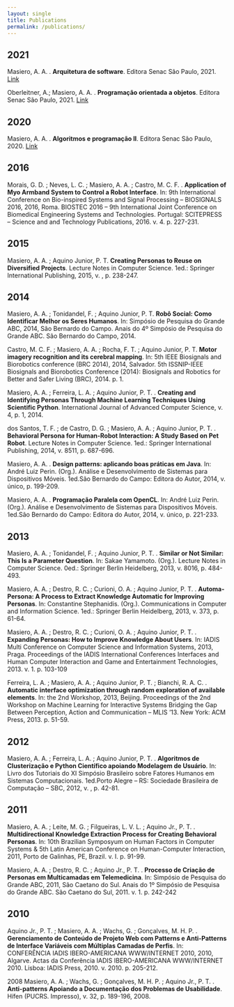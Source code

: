 ```yaml
---
layout: single
title: Publications
permalink: /publications/
---
```

## 2021
Masiero, A. A. . **Arquitetura de software**. Editora Senac São Paulo, 2021. [Link][arquitetura-software]

Oberleitner, A.; Masiero, A. A. . **Programação orientada a objetos**. Editora Senac São Paulo, 2021. [Link][poo]

## 2020
Masiero, A. A. . **Algoritmos e programação II**. Editora Senac São Paulo, 2020. [Link][algoritmos]

## 2016
Morais, G. D. ; Neves, L. C. ; Masiero, A. A. ; Castro, M. C. F. . **Application of Myo Armband System to Control a Robot Interface**. In: 9th International Conference on Bio-inspired Systems and Signal Processing – BIOSIGNALS 2016, 2016, Roma. BIOSTEC 2016 – 9th International Joint Conference on Biomedical Engineering Systems and Technologies. Portugal: SCITEPRESS – Science and and Technology Publications, 2016. v. 4. p. 227-231.

## 2015
Masiero, A. A. ; Aquino Junior, P. T. **Creating Personas to Reuse on Diversified Projects**. Lecture Notes in Computer Science. 1ed.: Springer International Publishing, 2015, v. , p. 238-247.

## 2014
Masiero, A. A. ; Tonidandel, F. ; Aquino Junior, P. T. **Robô Social: Como Identificar Melhor os Seres Humanos**. In: Simpósio de Pesquisa do Grande ABC, 2014, São Bernardo do Campo. Anais do 4º Simpósio de Pesquisa do Grande ABC. São Bernardo do Campo, 2014.

Castro, M. C. F. ; Masiero, A. A. ; Rocha, F. T. ; Aquino Junior, P. T. **Motor imagery recognition and its cerebral mapping**. In: 5th IEEE Biosignals and Biorobotics conference (BRC 2014), 2014, Salvador. 5th ISSNIP-IEEE Biosignals and Biorobotics Conference (2014): Biosignals and Robotics for Better and Safer Living (BRC), 2014. p. 1.

Masiero, A. A. ; Ferreira, L. A. ; Aquino Junior, P. T. . **Creating and Identifying Personas Through Machine Learning Techniques Using Scientific Python**. International Journal of Advanced Computer Science, v. 4, p. 1, 2014.

dos Santos, T. F. ; de Castro, D. G. ; Masiero, A. A. ; Aquino Junior, P. T. . **Behavioral Persona for Human-Robot Interaction: A Study Based on Pet Robot**. Lecture Notes in Computer Science. 1ed.: Springer International Publishing, 2014, v. 8511, p. 687-696.

Masiero, A. A. . **Design patterns: aplicando boas práticas em Java**. In: André Luiz Perin. (Org.). Análise e Desenvolvimento de Sistemas para Dispositivos Móveis. 1ed.São Bernardo do Campo: Editora do Autor, 2014, v. único, p. 199-209.

Masiero, A. A. . **Programação Paralela com OpenCL**. In: André Luiz Perin. (Org.). Análise e Desenvolvimento de Sistemas para Dispositivos Móveis. 1ed.São Bernardo do Campo: Editora do Autor, 2014, v. único, p. 221-233.

## 2013
Masiero, A. A. ; Tonidandel, F. ; Aquino Junior, P. T. . **Similar or Not Similar: This Is a Parameter Question**. In: Sakae Yamamoto. (Org.). Lecture Notes in Computer Science. 0ed.: Springer Berlin Heidelberg, 2013, v. 8016, p. 484-493.

Masiero, A. A. ; Destro, R. C. ; Curioni, O. A. ; Aquino Junior, P. T. . **Automa-Persona: A Process to Extract Knowledge Automatic for Improving Personas**. In: Constantine Stephanidis. (Org.). Communications in Computer and Information Science. 1ed.: Springer Berlin Heidelberg, 2013, v. 373, p. 61-64.

Masiero, A. A. ; Destro, R. C. ; Curioni, O. A. ; Aquino Junior, P. T. . **Expanding Personas: How to Improve Knowledge About Users**. In: IADIS Multi Conference on Computer Science and Information Systems, 2013, Praga. Proceedings of the IADIS International Conferences Interfaces and Human Computer Interaction and Game and Entertainment Technologies, 2013. v. 1. p. 103-109

Ferreira, L. A. ; Masiero, A. A. ; Aquino Junior, P. T. ; Bianchi, R. A. C. . **Automatic interface optimization through random exploration of available elements**. In: the 2nd Workshop, 2013, Beijing. Proceedings of the 2nd Workshop on Machine Learning for Interactive Systems Bridging the Gap Between Perception, Action and Communication – MLIS ’13. New York: ACM Press, 2013. p. 51-59.

## 2012
Masiero, A. A. ; Ferreira, L. A. ; Aquino Junior, P. T. . **Algoritmos de Clusterização e Python Científico apoiando Modelagem de Usuário**. In: Livro dos Tutoriais do XI Simpósio Brasileiro sobre Fatores Humanos em Sistemas Computacionais. 1ed.Porto Alegre – RS: Sociedade Brasileira de Computação – SBC, 2012, v. , p. 42-81.

## 2011
Masiero, A. A. ; Leite, M. G. ; Filgueiras, L. V. L. ; Aquino Jr., P. T. . **Multidirectional Knowledge Extraction Process for Creating Behavioral Personas**. In: 10th Brazilian Symposyum on Human Factors in Computer Systems & 5th Latin American Conference on Human-Computer Interaction, 2011, Porto de Galinhas, PE, Brazil. v. I. p. 91-99.

Masiero, A. A. ; Destro, R. C. ; Aquino Jr., P. T. . **Processo de Criação de Personas em Multicamadas em Telemedicina**. In: Simpósio de Pesquisa do Grande ABC, 2011, São Caetano do Sul. Anais do 1º Simpósio de Pesquisa do Grande ABC. São Caetano do Sul, 2011. v. 1. p. 242-242

## 2010
Aquino Jr., P. T. ; Masiero, A. A. ; Wachs, G. ; Gonçalves, M. H. P. . **Gerenciamento de Conteúdo de Projeto Web com Patterns e Anti-Patterns de Interface Variáveis com Múltiplas Camadas de Perfis**. In: CONFERÊNCIA IADIS IBERO-AMERICANA WWW/INTERNET 2010, 2010, Algarve. Actas da Conferência IADIS IBERO-AMERICANA WWW/INTERNET 2010. Lisboa: IADIS Press, 2010. v. 2010. p. 205-212.

2008
Masiero, A. A. ; Wachs, G. ; Gonçalves, M. H. P. ; Aquino Jr., P. T. . **Anti-patterns Apoiando a Documentação dos Problemas de Usabilidade**. Hífen (PUCRS. Impresso), v. 32, p. 189-196, 2008.

[arquitetura-software]: https://amzn.to/3n9SDKz
[poo]: https://amzn.to/40CzTSG
[algoritmos]: https://amzn.to/40hI6vx